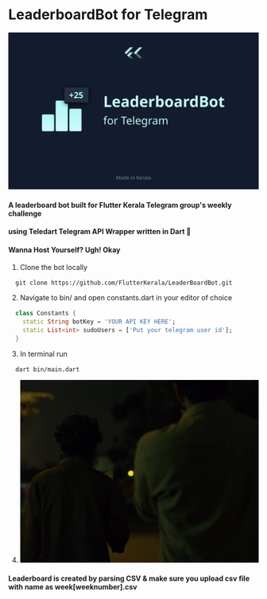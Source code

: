 # LeaderboardBot for Telegram

![Leaderboard Bot cover](./cover.png)

#### A leaderboard bot built for Flutter Kerala Telegram group's weekly challenge
#### using Teledart Telegram API Wrapper written in Dart 💙
 
#### Wanna Host Yourself? Ugh! Okay

1. Clone the bot locally
``` shell
  git clone https://github.com/FlutterKerala/LeaderBoardBot.git
```
2. Navigate to bin/ and open constants.dart in your editor of choice
``` dart
  class Constants {
    static String botKey = 'YOUR API KEY HERE';
    static List<int> sudoUsers = ['Put your telegram user id'];
  }
```

3. In terminal run 
``` shell
  dart bin/main.dart
```

4. ![And it begins](./caeser.jpg)

#### Leaderboard is created by parsing CSV & make sure you upload csv file with name as week[weeknumber].csv

